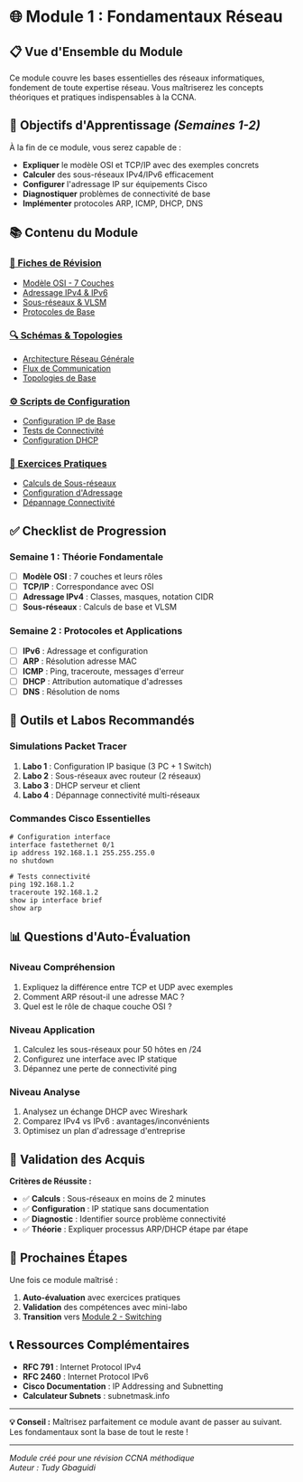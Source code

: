 # 🌐 Module 1 : Fondamentaux Réseau

## 📋 **Vue d'Ensemble du Module**

Ce module couvre les bases essentielles des réseaux informatiques, fondement de toute expertise réseau. Vous maîtriserez les concepts théoriques et pratiques indispensables à la CCNA.

## 🎯 **Objectifs d'Apprentissage** *(Semaines 1-2)*

À la fin de ce module, vous serez capable de :

- **Expliquer** le modèle OSI et TCP/IP avec des exemples concrets
- **Calculer** des sous-réseaux IPv4/IPv6 efficacement  
- **Configurer** l'adressage IP sur équipements Cisco
- **Diagnostiquer** problèmes de connectivité de base
- **Implémenter** protocoles ARP, ICMP, DHCP, DNS

## 📚 **Contenu du Module**

### **[📖 Fiches de Révision](./fiches/)**
- [Modèle OSI - 7 Couches](./fiches/modele-osi.md)
- [Adressage IPv4 & IPv6](./fiches/adressage-ip.md)
- [Sous-réseaux & VLSM](./fiches/sous-reseaux.md)
- [Protocoles de Base](./fiches/protocoles-base.md)

### **[🔍 Schémas & Topologies](./schemas/)**
- [Architecture Réseau Générale](./schemas/architecture-reseau.md)
- [Flux de Communication](./schemas/flux-communication.md)
- [Topologies de Base](./schemas/topologies.md)

### **[⚙️ Scripts de Configuration](./scripts/)**
- [Configuration IP de Base](./scripts/config-ip-base.sh)
- [Tests de Connectivité](./scripts/tests-connectivite.sh)
- [Configuration DHCP](./scripts/config-dhcp.sh)

### **[🎯 Exercices Pratiques](./exercices/)**
- [Calculs de Sous-réseaux](./exercices/calculs-sous-reseaux.md)
- [Configuration d'Adressage](./exercices/config-adressage.md)
- [Dépannage Connectivité](./exercices/depannage-base.md)

## ✅ **Checklist de Progression**

### **Semaine 1 : Théorie Fondamentale**
- [ ] **Modèle OSI** : 7 couches et leurs rôles
- [ ] **TCP/IP** : Correspondance avec OSI
- [ ] **Adressage IPv4** : Classes, masques, notation CIDR
- [ ] **Sous-réseaux** : Calculs de base et VLSM

### **Semaine 2 : Protocoles et Applications**  
- [ ] **IPv6** : Adressage et configuration
- [ ] **ARP** : Résolution adresse MAC
- [ ] **ICMP** : Ping, traceroute, messages d'erreur
- [ ] **DHCP** : Attribution automatique d'adresses
- [ ] **DNS** : Résolution de noms

## 🔧 **Outils et Labos Recommandés**

### **Simulations Packet Tracer**
1. **Labo 1** : Configuration IP basique (3 PC + 1 Switch)
2. **Labo 2** : Sous-réseaux avec routeur (2 réseaux)
3. **Labo 3** : DHCP serveur et client
4. **Labo 4** : Dépannage connectivité multi-réseaux

### **Commandes Cisco Essentielles**
```cisco
# Configuration interface
interface fastethernet 0/1
ip address 192.168.1.1 255.255.255.0
no shutdown

# Tests connectivité
ping 192.168.1.2
traceroute 192.168.1.2
show ip interface brief
show arp
```

## 📊 **Questions d'Auto-Évaluation**

### **Niveau Compréhension**
1. Expliquez la différence entre TCP et UDP avec exemples
2. Comment ARP résout-il une adresse MAC ?
3. Quel est le rôle de chaque couche OSI ?

### **Niveau Application**
1. Calculez les sous-réseaux pour 50 hôtes en /24
2. Configurez une interface avec IP statique
3. Dépannez une perte de connectivité ping

### **Niveau Analyse**
1. Analysez un échange DHCP avec Wireshark
2. Comparez IPv4 vs IPv6 : avantages/inconvénients
3. Optimisez un plan d'adressage d'entreprise

## 🎯 **Validation des Acquis**

**Critères de Réussite :**
- ✅ **Calculs** : Sous-réseaux en moins de 2 minutes
- ✅ **Configuration** : IP statique sans documentation  
- ✅ **Diagnostic** : Identifier source problème connectivité
- ✅ **Théorie** : Expliquer processus ARP/DHCP étape par étape

## 🚀 **Prochaines Étapes**

Une fois ce module maîtrisé :

1. **Auto-évaluation** avec exercices pratiques
2. **Validation** des compétences avec mini-labo
3. **Transition** vers [Module 2 - Switching](../02-switching/README.md)

## 📞 **Ressources Complémentaires**

- **RFC 791** : Internet Protocol IPv4
- **RFC 2460** : Internet Protocol IPv6  
- **Cisco Documentation** : IP Addressing and Subnetting
- **Calculateur Subnets** : subnetmask.info

---

**💡 Conseil :** Maîtrisez parfaitement ce module avant de passer au suivant. Les fondamentaux sont la base de tout le reste !

---

*Module créé pour une révision CCNA méthodique*  
*Auteur : Tudy Gbaguidi*